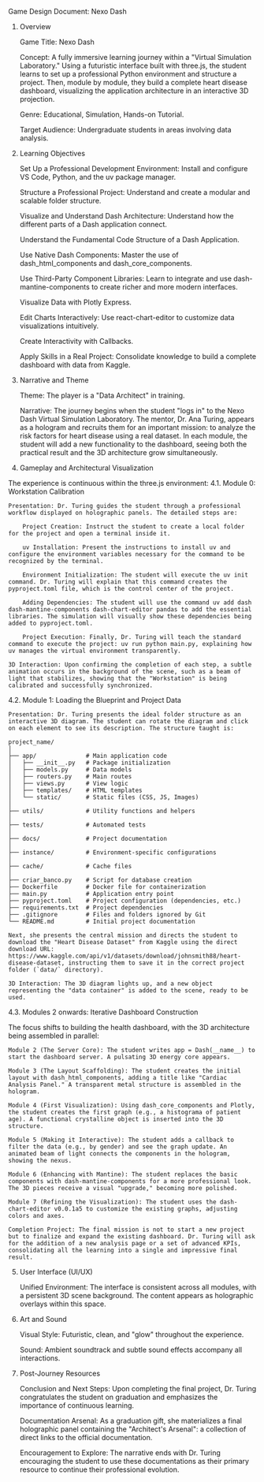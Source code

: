 Game Design Document: Nexo Dash

1. Overview

    Game Title: Nexo Dash

    Concept: A fully immersive learning journey within a "Virtual Simulation Laboratory." Using a futuristic interface built with three.js, the student learns to set up a professional Python environment and structure a project. Then, module by module, they build a complete heart disease dashboard, visualizing the application architecture in an interactive 3D projection.

    Genre: Educational, Simulation, Hands-on Tutorial.

    Target Audience: Undergraduate students in areas involving data analysis.

2. Learning Objectives

    Set Up a Professional Development Environment: Install and configure VS Code, Python, and the uv package manager.

    Structure a Professional Project: Understand and create a modular and scalable folder structure.

    Visualize and Understand Dash Architecture: Understand how the different parts of a Dash application connect.

    Understand the Fundamental Code Structure of a Dash Application.

    Use Native Dash Components: Master the use of dash_html_components and dash_core_components.

    Use Third-Party Component Libraries: Learn to integrate and use dash-mantine-components to create richer and more modern interfaces.

    Visualize Data with Plotly Express.

    Edit Charts Interactively: Use react-chart-editor to customize data visualizations intuitively.

    Create Interactivity with Callbacks.

    Apply Skills in a Real Project: Consolidate knowledge to build a complete dashboard with data from Kaggle.

3. Narrative and Theme

    Theme: The player is a "Data Architect" in training.

    Narrative: The journey begins when the student "logs in" to the Nexo Dash Virtual Simulation Laboratory. The mentor, Dr. Ana Turing, appears as a hologram and recruits them for an important mission: to analyze the risk factors for heart disease using a real dataset. In each module, the student will add a new functionality to the dashboard, seeing both the practical result and the 3D architecture grow simultaneously.

4. Gameplay and Architectural Visualization

The experience is continuous within the three.js environment:
4.1. Module 0: Workstation Calibration

    Presentation: Dr. Turing guides the student through a professional workflow displayed on holographic panels. The detailed steps are:

        Project Creation: Instruct the student to create a local folder for the project and open a terminal inside it.

        uv Installation: Present the instructions to install uv and configure the environment variables necessary for the command to be recognized by the terminal.

        Environment Initialization: The student will execute the uv init command. Dr. Turing will explain that this command creates the pyproject.toml file, which is the control center of the project.

        Adding Dependencies: The student will use the command uv add dash dash-mantine-components dash-chart-editor pandas to add the essential libraries. The simulation will visually show these dependencies being added to pyproject.toml.

        Project Execution: Finally, Dr. Turing will teach the standard command to execute the project: uv run python main.py, explaining how uv manages the virtual environment transparently.

    3D Interaction: Upon confirming the completion of each step, a subtle animation occurs in the background of the scene, such as a beam of light that stabilizes, showing that the "Workstation" is being calibrated and successfully synchronized.

4.2. Module 1: Loading the Blueprint and Project Data

    Presentation: Dr. Turing presents the ideal folder structure as an interactive 3D diagram. The student can rotate the diagram and click on each element to see its description. The structure taught is:

    project_name/
    │
    ├── app/              # Main application code
    │   ├── __init__.py   # Package initialization
    │   ├── models.py     # Data models
    │   ├── routers.py    # Main routes
    │   ├── views.py      # View logic
    │   ├── templates/    # HTML templates
    │   └── static/       # Static files (CSS, JS, Images)
    │
    ├── utils/            # Utility functions and helpers
    │
    ├── tests/            # Automated tests
    │
    ├── docs/             # Project documentation
    │
    ├── instance/         # Environment-specific configurations
    │
    ├── cache/            # Cache files
    │
    ├── criar_banco.py    # Script for database creation
    ├── Dockerfile        # Docker file for containerization
    ├── main.py           # Application entry point
    ├── pyproject.toml    # Project configuration (dependencies, etc.)
    ├── requirements.txt  # Project dependencies
    ├── .gitignore        # Files and folders ignored by Git
    └── README.md         # Initial project documentation

    Next, she presents the central mission and directs the student to download the "Heart Disease Dataset" from Kaggle using the direct download URL: https://www.kaggle.com/api/v1/datasets/download/johnsmith88/heart-disease-dataset, instructing them to save it in the correct project folder (`data/` directory).

    3D Interaction: The 3D diagram lights up, and a new object representing the "data container" is added to the scene, ready to be used.

4.3. Modules 2 onwards: Iterative Dashboard Construction

The focus shifts to building the health dashboard, with the 3D architecture being assembled in parallel:

    Module 2 (The Server Core): The student writes app = Dash(__name__) to start the dashboard server. A pulsating 3D energy core appears.

    Module 3 (The Layout Scaffolding): The student creates the initial layout with dash_html_components, adding a title like "Cardiac Analysis Panel." A transparent metal structure is assembled in the hologram.

    Module 4 (First Visualization): Using dash_core_components and Plotly, the student creates the first graph (e.g., a histograma of patient age). A functional crystalline object is inserted into the 3D structure.

    Module 5 (Making it Interactive): The student adds a callback to filter the data (e.g., by gender) and see the graph update. An animated beam of light connects the components in the hologram, showing the nexus.

    Module 6 (Enhancing with Mantine): The student replaces the basic components with dash-mantine-components for a more professional look. The 3D pieces receive a visual "upgrade," becoming more polished.

    Module 7 (Refining the Visualization): The student uses the dash-chart-editor v0.0.1a5 to customize the existing graphs, adjusting colors and axes.

    Completion Project: The final mission is not to start a new project but to finalize and expand the existing dashboard. Dr. Turing will ask for the addition of a new analysis page or a set of advanced KPIs, consolidating all the learning into a single and impressive final result.

5. User Interface (UI/UX)

    Unified Environment: The interface is consistent across all modules, with a persistent 3D scene background. The content appears as holographic overlays within this space.

6. Art and Sound

    Visual Style: Futuristic, clean, and "glow" throughout the experience.

    Sound: Ambient soundtrack and subtle sound effects accompany all interactions.

7. Post-Journey Resources

    Conclusion and Next Steps: Upon completing the final project, Dr. Turing congratulates the student on graduation and emphasizes the importance of continuous learning.

    Documentation Arsenal: As a graduation gift, she materializes a final holographic panel containing the "Architect's Arsenal": a collection of direct links to the official documentation.

    Encouragement to Explore: The narrative ends with Dr. Turing encouraging the student to use these documentations as their primary resource to continue their professional evolution.